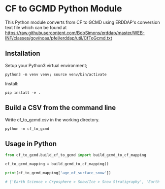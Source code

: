 # CF to GCMD Python Module

This Python module converts from CF to GCMD using ERDDAP's conversion text file which can be found at <https://raw.githubusercontent.com/BobSimons/erddap/master/WEB-INF/classes/gov/noaa/pfel/erddap/util/CfToGcmd.txt>

## Installation

Setup your Python3 virtual environment;

`python3 -m venv venv; source venv/bin/activate`

Install:

`pip install -e .`

## Build a CSV from the command line

Write cf_to_gcmd.csv in the working directory.

`python -m cf_to_gcmd`

## Usage in Python

```python
from cf_to_gcmd.build_cf_to_gcmd import build_gcmd_to_cf_mapping

cf_to_gcmd_mapping = build_gcmd_to_cf_mapping()

print(cf_to_gcmd_mapping['age_of_surface_snow'])

# ['Earth Science > Cryosphere > Snow/Ice > Snow Stratigraphy', 'Earth Science > Terrestrial Hydrosphere > Snow/Ice > Snow Stratigraphy']
```
